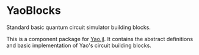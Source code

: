 # YaoBlocks

Standard basic quantum circuit simulator building blocks.

This is a component package for [Yao.jl](https://github.com/QuantumBFS/Yao.jl). It contains the abstract definitions and basic implementation of Yao's circuit building blocks.
